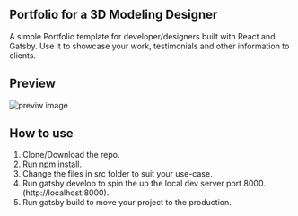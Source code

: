 ## Portfolio for a 3D Modeling Designer
A simple Portfolio template for developer/designers built with React and Gatsby. Use it to showcase your work, testimonials and other information to clients.

## Preview
<img src="https://i.ibb.co/SsV3Tm4/portfolio2.jpg" alt="previw image" border="0">

## How to use
1. Clone/Download the repo.
2. Run npm install.
3. Change the files in src folder to suit your use-case.
4. Run gatsby develop to spin the up the local dev server port 8000.(http://localhost:8000).
5. Run gatsby build to move your project to the production.
